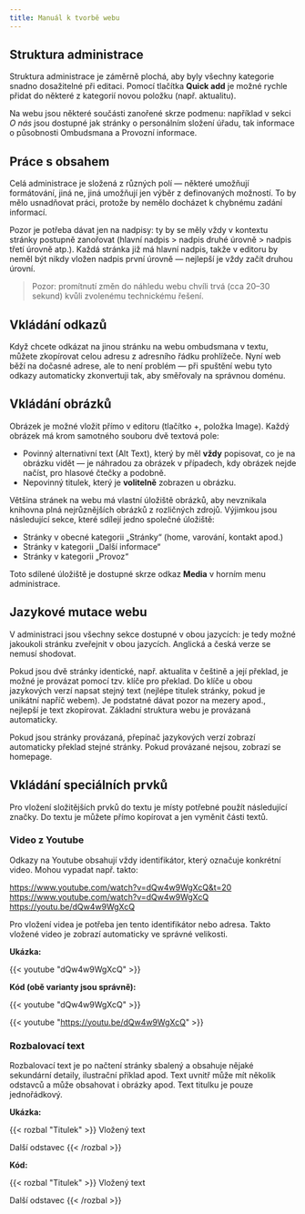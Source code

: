 ```yaml
---
title: Manuál k tvorbě webu
---
```


## Struktura administrace

Struktura administrace je záměrně plochá, aby byly všechny kategorie snadno dosažitelné při editaci. Pomocí tlačítka **Quick add** je možné rychle přidat do některé z kategorií novou položku (např. aktualitu).

Na webu jsou některé součásti zanořené skrze podmenu: například v sekci _O nás_ jsou dostupné jak stránky o personálním složení úřadu, tak informace o působnosti Ombudsmana a Provozní informace.

## Práce s obsahem

Celá administrace je složená z různých polí — některé umožňují formátování, jiná ne, jiná umožňují jen výběr z definovaných možností. To by mělo usnadňovat práci, protože by nemělo docházet k chybnému zadání informací.

Pozor je potřeba dávat jen na nadpisy: ty by se měly vždy v kontextu stránky postupně zanořovat (hlavní nadpis > nadpis druhé úrovně > nadpis třetí úrovně atp.). Každá stránka již má hlavní nadpis, takže v editoru by neměl být nikdy vložen nadpis první úrovně — nejlepší je vždy začít druhou úrovní.

> Pozor: promítnutí změn do náhledu webu chvíli trvá (cca 20–30 sekund) kvůli zvolenému technickému řešení.

## Vkládání odkazů

Když chcete odkázat na jinou stránku na webu ombudsmana v textu, můžete zkopírovat celou adresu z adresního řádku prohlížeče. Nyní web běží na dočasné adrese, ale to není problém — při spuštění webu tyto odkazy automaticky zkonvertuji tak, aby směřovaly na správnou doménu.

## Vkládání obrázků

Obrázek je možné vložit přímo v editoru (tlačítko +, položka Image). Každý obrázek má krom samotného souboru dvě textová pole:

- Povinný alternativní text (Alt Text), který by měl **vždy** popisovat, co je na obrázku vidět — je náhradou za obrázek v případech, kdy obrázek nejde načíst, pro hlasové čtečky a podobně.
- Nepovinný titulek, který je **volitelně** zobrazen u obrázku.

Většina stránek na webu má vlastní úložiště obrázků, aby nevznikala knihovna plná nejrůznějších obrázků z rozličných zdrojů. Výjimkou jsou následující sekce, které sdílejí jedno společné úložiště:

- Stránky v obecné kategorii „Stránky“ (home, varování, kontakt apod.)
- Stránky v kategorii „Další informace“
- Stránky v kategorii „Provoz“

Toto sdílené úložiště je dostupné skrze odkaz **Media** v horním menu administrace.

## Jazykové mutace webu

V administraci jsou všechny sekce dostupné v obou jazycích: je tedy možné jakoukoli stránku zveřejnit v obou jazycích. Anglická a česká verze se nemusí shodovat.

Pokud jsou dvě stránky identické, např. aktualita v češtině a její překlad, je možné je provázat pomocí tzv. klíče pro překlad. Do klíče u obou jazykových verzí napsat stejný text (nejlépe titulek stránky, pokud je unikátní napříč webem). Je podstatné dávat pozor na mezery apod., nejlepší je text zkopírovat. Základní struktura webu je provázaná automaticky.

Pokud jsou stránky provázaná, přepínač jazykových verzí zobrazí automaticky překlad stejné stránky. Pokud provázané nejsou, zobrazí se homepage.

## Vkládání speciálních prvků

Pro vložení složitějších prvků do textu je místy potřebné použít následující značky. Do textu je můžete přímo kopírovat a jen vyměnit části textů.

### Video z Youtube

Odkazy na Youtube obsahují vždy identifikátor, který označuje konkrétní video. Mohou vypadat např. takto:

https://www.youtube.com/watch?v=dQw4w9WgXcQ&t=20
https://www.youtube.com/watch?v=dQw4w9WgXcQ
https://youtu.be/dQw4w9WgXcQ

Pro vložení videa je potřeba jen tento identifikátor nebo adresa. Takto vložené video je zobrazí automaticky ve správné velikosti.

**Ukázka:**

{{< youtube "dQw4w9WgXcQ" >}}

**Kód (obě varianty jsou správně):**

&#123;&#123;< youtube "dQw4w9WgXcQ" >&#125;&#125;

&#123;&#123;< youtube "https://youtu.be/dQw4w9WgXcQ" >&#125;&#125;

### Rozbalovací text

Rozbalovací text je po načtení stránky sbalený a obsahuje nějaké sekundární detaily, ilustrační příklad apod. Text uvnitř může mít několik odstavců a může obsahovat i obrázky apod. Text titulku je pouze jednořádkový.

**Ukázka:**

{{< rozbal "Titulek" >}}
Vložený text

Další odstavec
{{< /rozbal >}}

**Kód:**

&#123;&#123;< rozbal "Titulek" >&#125;&#125;
Vložený text

Další odstavec
&#123;&#123;< /rozbal >&#125;&#125;
